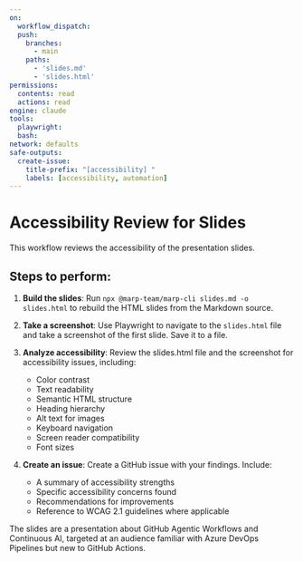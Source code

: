 ```yaml
---
on:
  workflow_dispatch:
  push:
    branches:
      - main
    paths:
      - 'slides.md'
      - 'slides.html'
permissions:
  contents: read
  actions: read
engine: claude
tools:
  playwright:
  bash:
network: defaults
safe-outputs:
  create-issue:
    title-prefix: "[accessibility] "
    labels: [accessibility, automation]
---
```


# Accessibility Review for Slides

This workflow reviews the accessibility of the presentation slides.

## Steps to perform:

1. **Build the slides**: Run `npx @marp-team/marp-cli slides.md -o slides.html` to rebuild the HTML slides from the Markdown source.

2. **Take a screenshot**: Use Playwright to navigate to the `slides.html` file and take a screenshot of the first slide. Save it to a file.

3. **Analyze accessibility**: Review the slides.html file and the screenshot for accessibility issues, including:
   - Color contrast
   - Text readability
   - Semantic HTML structure
   - Heading hierarchy
   - Alt text for images
   - Keyboard navigation
   - Screen reader compatibility
   - Font sizes

4. **Create an issue**: Create a GitHub issue with your findings. Include:
   - A summary of accessibility strengths
   - Specific accessibility concerns found
   - Recommendations for improvements
   - Reference to WCAG 2.1 guidelines where applicable

The slides are a presentation about GitHub Agentic Workflows and Continuous AI, targeted at an audience familiar with Azure DevOps Pipelines but new to GitHub Actions.

